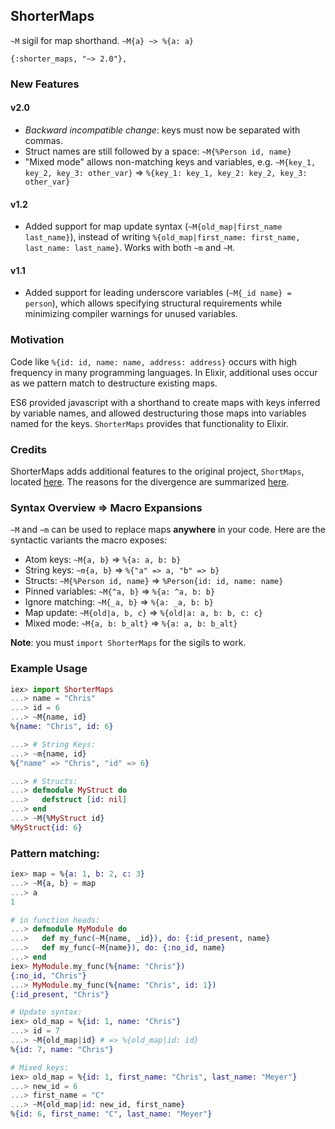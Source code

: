 ## ShorterMaps

`~M` sigil for map shorthand. `~M{a} ~> %{a: a}`

`{:shorter_maps, "~> 2.0"},`

### New Features

#### v2.0

 - _Backward incompatible change_: keys must now be separated with commas.
 - Struct names are still followed by a space: `~M{%Person id, name}`
 - "Mixed mode" allows non-matching keys and variables, e.g.
`~M{key_1, key_2, key_3: other_var}` => `%{key_1: key_1, key_2: key_2, key_3: other_var}`

#### v1.2

 - Added support for map update syntax (`~M{old_map|first_name last_name}`),
instead of writing `%{old_map|first_name: first_name, last_name: last_name}`.
Works with both `~m` and `~M`.

#### v1.1

 - Added support for leading underscore variables (`~M{_id name} = person`),
which allows specifying structural requirements while minimizing compiler warnings
for unused variables.

### Motivation

Code like `%{id: id, name: name, address: address}` occurs with high frequency
in many programming languages.  In Elixir, additional uses occur as we pattern
match to destructure existing maps.

ES6 provided javascript with a shorthand to create maps with keys inferred by
variable names, and allowed destructuring those maps into variables named for
the keys.  `ShorterMaps` provides that functionality to Elixir.

### Credits

ShorterMaps adds additional features to the original project, `ShortMaps`,
located [here][original-repo]. The reasons for the divergence are summarized
[here][divergent-opinion-issue].

### Syntax Overview => Macro Expansions

`~M` and `~m` can be used to replace maps __anywhere__ in your code. Here are the syntactic variants the macro exposes:

* Atom keys: `~M{a, b}` => `%{a: a, b: b}`
* String keys: `~m{a, b}` => `%{"a" => a, "b" => b}`
* Structs: `~M{%Person id, name}` => `%Person{id: id, name: name}`
* Pinned variables: `~M{^a, b}` => `%{a: ^a, b: b}`
* Ignore matching: `~M{_a, b}` => `%{a: _a, b: b}`
* Map update: `~M{old|a, b, c}` => `%{old|a: a, b: b, c: c}`
* Mixed mode: `~M{a, b: b_alt}` => `%{a: a, b: b_alt}`

**Note**: you must `import ShorterMaps` for the sigils to work.

### Example Usage

```elixir
iex> import ShorterMaps
...> name = "Chris"
...> id = 6
...> ~M{name, id}
%{name: "Chris", id: 6}

...> # String Keys:
...> ~m{name, id}
%{"name" => "Chris", "id" => 6}

...> # Structs:
...> defmodule MyStruct do
...>   defstruct [id: nil]
...> end
...> ~M{%MyStruct id}
%MyStruct{id: 6}
```

### Pattern matching:
```elixir
iex> map = %{a: 1, b: 2, c: 3}
...> ~M{a, b} = map
...> a
1

# in function heads:
...> defmodule MyModule do
...>   def my_func(~M{name, _id}), do: {:id_present, name}
...>   def my_func(~M{name}), do: {:no_id, name}
...> end
iex> MyModule.my_func(%{name: "Chris"})
{:no_id, "Chris"}
...> MyModule.my_func(%{name: "Chris", id: 1})
{:id_present, "Chris"}

# Update syntax:
iex> old_map = %{id: 1, name: "Chris"}
...> id = 7
...> ~M{old_map|id} # => %{old_map|id: id}
%{id: 7, name: "Chris"}

# Mixed keys:
iex> old_map = %{id: 1, first_name: "Chris", last_name: "Meyer"}
...> new_id = 6
...> first_name = "C"
...> ~M{old_map|id: new_id, first_name}
%{id: 6, first_name: "C", last_name: "Meyer"}

```

[google-groups]: https://groups.google.com/forum/#!topic/elixir-lang-core/NoUo2gqQR3I
[original-repo]: https://github.com/whatyouhide/short_maps
[divergent-opinion-issue]: https://github.com/whatyouhide/short_maps/issues/11
